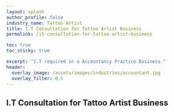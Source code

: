 ```yaml
---
layout: splash 
author_profile: false 
industry_name: Tattoo Artist
title: I.T Consultation for Tattoo Artist Business
permalink: /it-consultation-for-tattoo-artist-business

toc: true
toc_sticky: true

excerpt: "I.T required in a Accountancy Practice Business."
header:
  overlay_image: /assets/images/industries/accountant.jpg
  overlay_filter: 0.5 
---
```


## I.T Consultation for Tattoo Artist Business